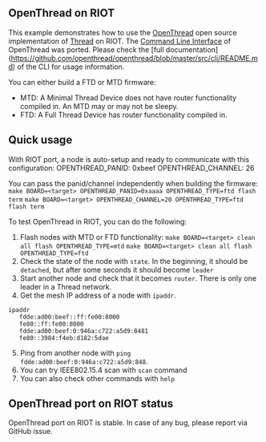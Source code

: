 ## OpenThread on RIOT

This example demonstrates how to use the [OpenThread](https://github.com/openthread/openthread)
open source implementation of [Thread](https://threadgroup.org/) on RIOT.
 The [Command Line Interface](https://github.com/openthread/openthread/blob/master/examples/apps/cli/README.md) of
OpenThread was ported. Please check the [full documentation]
(https://github.com/openthread/openthread/blob/master/src/cli/README.md) of the CLI for usage information.

You can either build a FTD or MTD firmware:
- MTD: A Minimal Thread Device does not have router functionality compiled in. An MTD may or may not be sleepy.
- FTD: A Full Thread Device has router functionality compiled in.

## Quick usage

With RIOT port, a node is auto-setup and ready to communicate with this configuration:
OPENTHREAD_PANID: 0xbeef
OPENTHREAD_CHANNEL: 26

You can pass the panid/channel independently when building the firmware:
`make BOARD=<target> OPENTHREAD_PANID=0xaaaa OPENTHREAD_TYPE=ftd flash term`
`make BOARD=<target> OPENTHREAD_CHANNEL=20 OPENTHREAD_TYPE=ftd flash term`

To test OpenThread in RIOT, you can do the following:

1. Flash nodes with MTD or FTD functionality:
`make BOARD=<target> clean all flash OPENTHREAD_TYPE=mtd`
`make BOARD=<target> clean all flash OPENTHREAD_TYPE=ftd`
2. Check the state of the node with `state`. In the beginning, it should be `detached`, but after some seconds it should
   become `leader`
3. Start another node and check that it becomes `router`. There is only one leader in a Thread network.
4. Get the mesh IP address of a node with `ipaddr`.
```
ipaddr
   fdde:ad00:beef::ff:fe00:8000
   fe80::ff:fe00:8000
   fdde:ad00:beef:0:946a:c722:a5d9:8481
   fe80::3984:f4eb:d182:5dae
```
5. Ping from another node with `ping fdde:ad00:beef:0:946a:c722:a5d9:848`.
6. You can try IEEE802.15.4 scan with `scan` command
7. You can also check other commands with `help`


## OpenThread port on RIOT status

OpenThread port on RIOT is stable. In case of any bug, please report via GitHub issue.
